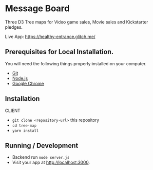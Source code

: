 # Message Board

Three D3 Tree maps for Video game sales, Movie sales and Kickstarter pledges.

Live App: <https://healthy-entrance.glitch.me/>

## Prerequisites for Local Installation.

You will need the following things properly installed on your computer.

-   [Git](https://git-scm.com/)
-   [Node.js](https://nodejs.org/)
-   [Google Chrome](https://google.com/chrome/)

## Installation

CLIENT

-   `git clone <repository-url>` this repository
-   `cd tree-map`
-   `yarn install`

## Running / Development

-   Backend run `node server.js`
-   Visit your app at <http://localhost:3000>.
